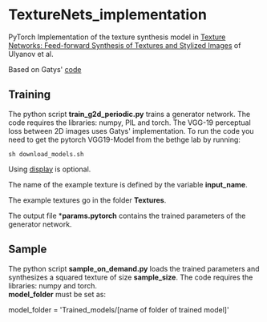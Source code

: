 # TextureNets_implementation

PyTorch Implementation of the texture synthesis model in [Texture Networks: Feed-forward Synthesis of Textures and Stylized Images](https://arxiv.org/abs/1603.03417) of Ulyanov et al.

Based on Gatys' [code](https://github.com/leongatys/PytorchNeuralStyleTransfer)

## Training

The python script **train_g2d_periodic.py** trains a generator network.
The code requires the libraries: numpy, PIL and torch.
The VGG-19 perceptual loss between 2D images uses Gatys' implementation. 
To run the code you need to get the pytorch VGG19-Model from the bethge lab by running:
```
sh download_models.sh 
```
Using [display](https://github.com/szym/display) is optional.

The name of the example texture is defined by the variable **input_name**.

The example textures go in the folder **Textures**. 

The output file ***params.pytorch** contains the trained parameters of the generator network.

## Sample
The python script **sample_on_demand.py** loads the trained parameters and synthesizes a squared texture of size **sample_size**.
The code requires the libraries: numpy and torch.  
**model_folder** must be set as:

model_folder = 'Trained_models/[name of folder of trained model]'

